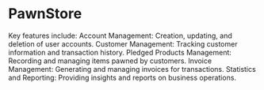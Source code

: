 # PawnStore

Key features include:
		Account Management: Creation, updating, and deletion of user accounts.
		Customer Management: Tracking customer information and transaction history.
		Pledged Products Management: Recording and managing items pawned by customers.
		Invoice Management: Generating and managing invoices for transactions.
		Statistics and Reporting: Providing insights and reports on business operations.
